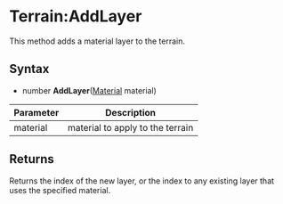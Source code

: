 # Terrain:AddLayer

This method adds a material layer to the terrain.

## Syntax

- number **AddLayer**([Material](Material) material)

| Parameter | Description |
|---|---|
| material | material to apply to the terrain |

## Returns

Returns the index of the new layer, or the index to any existing layer that uses the specified material.
